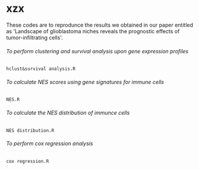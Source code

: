 #  xzx
These codes are to reprodunce the results we obtained in our paper entitled as 'Landscape of glioblastoma niches reveals the prognostic effects of tumor-infiltrating cells'.

######   To perform clustering and survival analysis upon gene expression profiles

    hclust&survival analysis.R



######  To calculate NES scores using gene signatures for immune cells

    NES.R



######  To calculate the NES distribution of immunce cells

    NES distribution.R



######  To perform cox regression analysis

    cox regression.R

